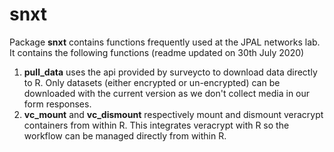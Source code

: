 # snxt
Package **snxt** contains functions frequently used at the JPAL networks lab. It contains the following functions (readme updated on 30th July 2020)

1. **pull_data** uses the api provided by surveycto to download data directly to R. Only datasets (either encrypted or un-encrypted) can be downloaded with the current version as we don't collect media in our form responses.
2. **vc_mount** and **vc_dismount** respectively mount and dismount veracrypt containers from within R. This integrates veracrypt with R so the workflow can be managed directly from within R.
